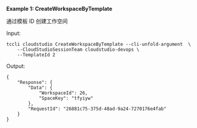 **Example 1: CreateWorkspaceByTemplate**

通过模板 ID 创建工作空间

Input: 

```
tccli cloudstudio CreateWorkspaceByTemplate --cli-unfold-argument  \
    --CloudStudioSessionTeam cloudstudio-devops \
    --TemplateId 2
```

Output: 
```
{
    "Response": {
        "Data": {
            "WorkspaceId": 26,
            "SpaceKey": "tfyiyw"
        },
        "RequestId": "26881c75-375d-48ad-9a24-7270176e4fab"
    }
}
```

